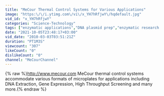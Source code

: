 ```yaml
---
title: "MeCour Thermal Control Systems for Various Applications"
image: "https:\/\/i.ytimg.com\/vi\/x_YH7hRfjwY\/hqdefault.jpg"
vid_id: "x_YH7hRfjwY"
categories: "Science-Technology"
tags: ["enzymatic applications","DNA plasmid prep","enzymatic research products"]
date: "2021-10-05T23:48:17+03:00"
vid_date: "2010-03-03T03:51:21Z"
duration: "PT1M3S"
viewcount: "307"
likeCount: "0"
dislikeCount: "0"
channel: "MeCourChannel"
---
```

{% raw %}<a rel="nofollow" target="blank" href="http://www.mecour.com">http://www.mecour.com</a> MeCour thermal control systems accommodate various formats of microplates for applications including DNA Extraction, Gene Expression, High Throughput Screening and many more.{% endraw %}
